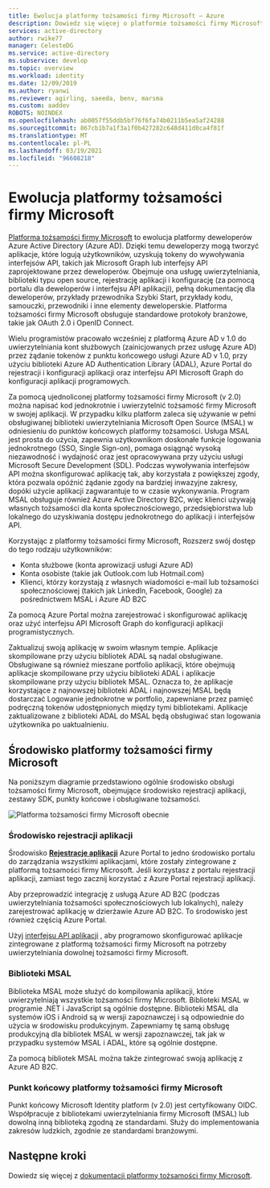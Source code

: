 ```yaml
---
title: Ewolucja platformy tożsamości firmy Microsoft — Azure
description: Dowiedz się więcej o platformie tożsamości firmy Microsoft, ewolucji usługi tożsamości Azure Active Directory (Azure AD) i platformy deweloperskiej.
services: active-directory
author: rwike77
manager: CelesteDG
ms.service: active-directory
ms.subservice: develop
ms.topic: overview
ms.workload: identity
ms.date: 12/09/2019
ms.author: ryanwi
ms.reviewer: agirling, saeeda, benv, marsma
ms.custom: aaddev
ROBOTS: NOINDEX
ms.openlocfilehash: ab0057f55ddb5bf76f6fa74b0211b5ea5af24288
ms.sourcegitcommit: 867cb1b7a1f3a1f0b427282c648d411d0ca4f81f
ms.translationtype: MT
ms.contentlocale: pl-PL
ms.lasthandoff: 03/19/2021
ms.locfileid: "96608218"
---
```

# <a name="evolution-of-microsoft-identity-platform"></a>Ewolucja platformy tożsamości firmy Microsoft

[Platforma tożsamości firmy Microsoft](../develop/index.yml) to ewolucja platformy deweloperów Azure Active Directory (Azure AD). Dzięki temu deweloperzy mogą tworzyć aplikacje, które logują użytkowników, uzyskują tokeny do wywoływania interfejsów API, takich jak Microsoft Graph lub interfejsy API zaprojektowane przez deweloperów. Obejmuje ona usługę uwierzytelniania, biblioteki typu open source, rejestrację aplikacji i konfigurację (za pomocą portalu dla deweloperów i interfejsu API aplikacji), pełną dokumentację dla deweloperów, przykłady przewodnika Szybki Start, przykłady kodu, samouczki, przewodniki i inne elementy deweloperskie. Platforma tożsamości firmy Microsoft obsługuje standardowe protokoły branżowe, takie jak OAuth 2.0 i OpenID Connect.

Wielu programistów pracowało wcześniej z platformą Azure AD v 1.0 do uwierzytelniania kont służbowych (zainicjowanych przez usługę Azure AD) przez żądanie tokenów z punktu końcowego usługi Azure AD v 1.0, przy użyciu biblioteki Azure AD Authentication Library (ADAL), Azure Portal do rejestracji i konfiguracji aplikacji oraz interfejsu API Microsoft Graph do konfiguracji aplikacji programowych.

Za pomocą ujednoliconej platformy tożsamości firmy Microsoft (v 2.0) można napisać kod jednokrotnie i uwierzytelnić tożsamość firmy Microsoft w swojej aplikacji. W przypadku kilku platform zaleca się używanie w pełni obsługiwanej biblioteki uwierzytelniania Microsoft Open Source (MSAL) w odniesieniu do punktów końcowych platformy tożsamości. Usługa MSAL jest prosta do użycia, zapewnia użytkownikom doskonałe funkcje logowania jednokrotnego (SSO, Single Sign-on), pomaga osiągnąć wysoką niezawodność i wydajność oraz jest opracowywana przy użyciu usługi Microsoft Secure Development (SDL). Podczas wywoływania interfejsów API można skonfigurować aplikację tak, aby korzystała z powiększej zgody, która pozwala opóźnić żądanie zgody na bardziej inwazyjne zakresy, dopóki użycie aplikacji zagwarantuje to w czasie wykonywania.  Program MSAL obsługuje również Azure Active Directory B2C, więc klienci używają własnych tożsamości dla konta społecznościowego, przedsiębiorstwa lub lokalnego do uzyskiwania dostępu jednokrotnego do aplikacji i interfejsów API.

Korzystając z platformy tożsamości firmy Microsoft, Rozszerz swój dostęp do tego rodzaju użytkowników:

- Konta służbowe (konta aprowizacji usługi Azure AD)
- Konta osobiste (takie jak Outlook.com lub Hotmail.com)
- Klienci, którzy korzystają z własnych wiadomości e-mail lub tożsamości społecznościowej (takich jak LinkedIn, Facebook, Google) za pośrednictwem MSAL i Azure AD B2C

Za pomocą Azure Portal można zarejestrować i skonfigurować aplikację oraz użyć interfejsu API Microsoft Graph do konfiguracji aplikacji programistycznych.

Zaktualizuj swoją aplikację w swoim własnym tempie. Aplikacje skompilowane przy użyciu bibliotek ADAL są nadal obsługiwane. Obsługiwane są również mieszane portfolio aplikacji, które obejmują aplikacje skompilowane przy użyciu biblioteki ADAL i aplikacje skompilowane przy użyciu bibliotek MSAL. Oznacza to, że aplikacje korzystające z najnowszej biblioteki ADAL i najnowszej MSAL będą dostarczać Logowanie jednokrotne w portfolio, zapewniane przez pamięć podręczną tokenów udostępnionych między tymi bibliotekami. Aplikacje zaktualizowane z biblioteki ADAL do MSAL będą obsługiwać stan logowania użytkownika po uaktualnieniu.

## <a name="microsoft-identity-platform-experience"></a>Środowisko platformy tożsamości firmy Microsoft

Na poniższym diagramie przedstawiono ogólnie środowisko obsługi tożsamości firmy Microsoft, obejmujące środowisko rejestracji aplikacji, zestawy SDK, punkty końcowe i obsługiwane tożsamości.

![Platforma tożsamości firmy Microsoft obecnie](./media/about-microsoft-identity-platform/about-microsoft-identity-platform.svg)

### <a name="app-registration-experience"></a>Środowisko rejestracji aplikacji

Środowisko **[Rejestracje aplikacji](https://go.microsoft.com/fwlink/?linkid=2083908)** Azure Portal to jedno środowisko portalu do zarządzania wszystkimi aplikacjami, które zostały zintegrowane z platformą tożsamości firmy Microsoft. Jeśli korzystasz z portalu rejestracji aplikacji, zamiast tego zacznij korzystać z Azure Portal rejestracji aplikacji.

Aby przeprowadzić integrację z usługą Azure AD B2C (podczas uwierzytelniania tożsamości społecznościowych lub lokalnych), należy zarejestrować aplikację w dzierżawie Azure AD B2C. To środowisko jest również częścią Azure Portal.

Użyj [interfejsu API aplikacji](/graph/api/resources/application) , aby programowo skonfigurować aplikacje zintegrowane z platformą tożsamości firmy Microsoft na potrzeby uwierzytelniania dowolnej tożsamości firmy Microsoft.

### <a name="msal-libraries"></a>Biblioteki MSAL

Biblioteka MSAL może służyć do kompilowania aplikacji, które uwierzytelniają wszystkie tożsamości firmy Microsoft. Biblioteki MSAL w programie .NET i JavaScript są ogólnie dostępne. Biblioteki MSAL dla systemów iOS i Android są w wersji zapoznawczej i są odpowiednie do użycia w środowisku produkcyjnym. Zapewniamy tę samą obsługę produkcyjną dla bibliotek MSAL w wersji zapoznawczej, tak jak w przypadku systemów MSAL i ADAL, które są ogólnie dostępne.

Za pomocą bibliotek MSAL można także zintegrować swoją aplikację z Azure AD B2C.

### <a name="microsoft-identity-platform-endpoint"></a>Punkt końcowy platformy tożsamości firmy Microsoft

Punkt końcowy Microsoft Identity platform (v 2.0) jest certyfikowany OIDC. Współpracuje z bibliotekami uwierzytelniania firmy Microsoft (MSAL) lub dowolną inną biblioteką zgodną ze standardami. Służy do implementowania zakresów ludzkich, zgodnie ze standardami branżowymi.

## <a name="next-steps"></a>Następne kroki

Dowiedz się więcej z [dokumentacji platformy tożsamości firmy Microsoft](../develop/index.yml).

